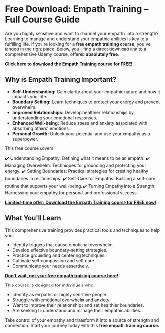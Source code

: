 # Free Download: Empath Training – Full Course Guide

Are you highly sensitive and want to channel your empathy into a strength? Learning to manage and understand your empathic abilities is key to a fulfilling life. If you're looking for a **free empath training course**, you've landed in the right place! Below, you'll find a direct download link to a comprehensive Udemy course, offered **absolutely free**.

[**Click here to download the Empath Training course for FREE!**](https://udemywork.com/empath-training)

## Why is Empath Training Important?

*   **Self-Understanding:** Gain clarity about your empathic nature and how it impacts your life.
*   **Boundary Setting:** Learn techniques to protect your energy and prevent overwhelm.
*   **Improved Relationships:** Develop healthier relationships by understanding your emotional responses.
*   **Enhanced Well-being:** Reduce stress and anxiety associated with absorbing others' emotions.
*   **Personal Growth:** Unlock your potential and use your empathy as a superpower.

This free course covers:

✔️ Understanding Empathy: Defining what it means to be an empath.
✔️ Managing Overwhelm: Techniques for grounding and protecting your energy.
✔️ Setting Boundaries: Practical strategies for creating healthy boundaries in relationships.
✔️ Self-Care for Empaths: Building a self-care routine that supports your well-being.
✔️ Turning Empathy into a Strength: Harnessing your empathy for personal and professional success.

[**Limited-time offer: Download the Empath Training course for FREE now!**](https://udemywork.com/empath-training)

## What You'll Learn

This comprehensive training provides practical tools and techniques to help you:

*   Identify triggers that cause emotional overwhelm.
*   Develop effective boundary-setting strategies.
*   Practice grounding and centering techniques.
*   Cultivate self-compassion and self-care.
*   Communicate your needs assertively.

[**Don't wait, get your free empath training course here!**](https://udemywork.com/empath-training)

This course is designed for individuals who:

*   Identify as empaths or highly sensitive people.
*   Struggle with emotional overwhelm and anxiety.
*   Want to improve their relationships and set healthier boundaries.
*   Are seeking to understand and manage their empathic abilities.

Take control of your empathy and transform it into a source of strength and connection. Start your journey today with this **free empath training course.**
